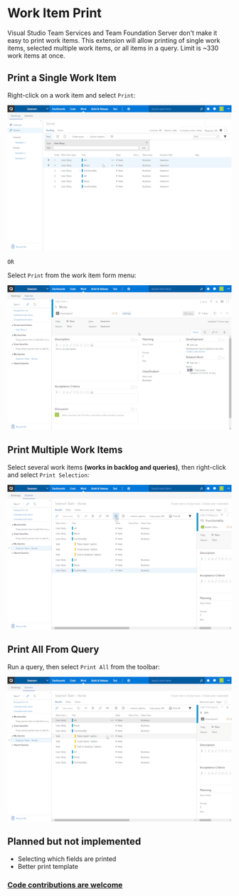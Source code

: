 # Work Item Print

Visual Studio Team Services and Team Foundation Server don't make it easy to print work items. This extension will allow printing of single work items, selected multiple work items, or all items in a query. Limit is ~330 work items at once.

## Print a Single Work Item

Right-click on a work item and select `Print`:

![Print work item from context menu](img/single-context.gif)


`OR`

Select `Print` from the work item form menu:

![Print work item from menu](img/menu.gif)

## Print Multiple Work Items

Select several work items **(works in backlog and queries)**, then right-click and select `Print Selection`:

![Print several work items from context menu](img/multiple-context.gif)

## Print All From Query

Run a query, then select `Print All` from the toolbar:

![Print work items in a query](img/query.gif)

## Planned but not implemented

* Selecting which fields are printed
* Better print template

### [Code contributions are welcome](https://github.com/mrtarantula/wiprint)
